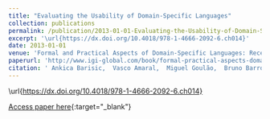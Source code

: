 ```yaml
---
title: "Evaluating the Usability of Domain-Specific Languages"
collection: publications
permalink: /publication/2013-01-01-Evaluating-the-Usability-of-Domain-Specific-Languages
excerpt: '\url{https://dx.doi.org/10.4018/978-1-4666-2092-6.ch014}'
date: 2013-01-01
venue: 'Formal and Practical Aspects of Domain-Specific Languages: Recent Developments'
paperurl: 'http://www.igi-global.com/book/formal-practical-aspects-domain-specific/66388'
citation: ' Ankica Barisic,  Vasco Amaral,  Miguel Goulão,  Bruno Barroca, &quot;Evaluating the Usability of Domain-Specific Languages.&quot; Formal and Practical Aspects of Domain-Specific Languages: Recent Developments, 2013.'
---
```

\url{https://dx.doi.org/10.4018/978-1-4666-2092-6.ch014}

[Access paper here](http://www.igi-global.com/book/formal-practical-aspects-domain-specific/66388){:target="_blank"}
